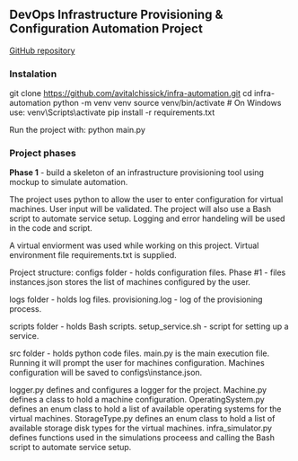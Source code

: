## DevOps Infrastructure Provisioning & Configuration Automation Project
[GitHub repository](https://github.com/avitalchissick/infra-automation)

### Instalation

git clone https://github.com/avitalchissick/infra-automation.git
cd infra-automation
python -m venv venv
source venv/bin/activate  # On Windows use: venv\Scripts\activate
pip install -r requirements.txt

Run the project with: python main.py

### Project phases
**Phase 1** - build a skeleton of an infrastructure provisioning tool using mockup to simulate automation.

The project uses python to allow the user to enter configuration for virtual machines. 
User input will be validated.
The project will also use a Bash script to automate service setup.
Logging and error handeling will be used in the code and script.

A virtual enviorment was used while working on this project.
Virtual environment file requirements.txt is supplied.

Project structure:
configs folder - holds configuration files.
Phase #1 - files instances.json stores the list of machines configured by the user.

logs folder - holds log files.
provisioning.log - log of the provisioning process.

scripts folder - holds Bash scripts.
setup_service.sh - script for setting up a service.

src folder - holds python code files.
main.py is the main execution file.
Running it will prompt the user for machines configuration.
Machines configuration will be saved to configs\instance.json.

logger.py defines and configures a logger for the project.
Machine.py defines a class to hold a machine configuration.
OperatingSystem.py defines an enum class to hold a list of available operating systems for the virtual machines.
StorageType.py defines an enum class to hold a list of available storage disk types for the virtual machines.
infra_simulator.py defines functions used in the simulations proceess and calling the Bash script to automate service setup.
